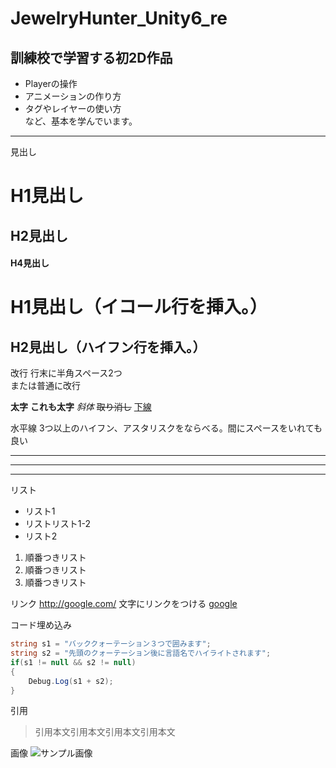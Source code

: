 # JewelryHunter_Unity6_re

## 訓練校で学習する初2D作品
* Playerの操作
* アニメーションの作り方
* タグやレイヤーの使い方  
など、基本を学んでいます。

--------------------------
見出し
# H1見出し
## H2見出し
#### H4見出し

H1見出し（イコール行を挿入。）
==================
H2見出し（ハイフン行を挿入。）
---------------------------------

改行
行末に半角スペース2つ  
または普通に改行

**太字**
__これも太字__
_斜体_
~~取り消し~~
<ins>下線</ins>

水平線
3つ以上のハイフン、アスタリスクをならべる。間にスペースをいれても良い
***
---------------------------------------
* * *


リスト
* リスト1
* リストリスト1-2
* リスト2

1. 順番つきリスト
2. 順番つきリスト
3. 順番つきリスト


リンク
<http://google.com/>
文字にリンクをつける
[google](http://google.com/)


コード埋め込み
```C#
string s1 = "バッククォーテーション３つで囲みます";
string s2 = "先頭のクォーテーション後に言語名でハイライトされます";
if(s1 != null && s2 != null)
{
	Debug.Log(s1 + s2);
}
```


引用
> 引用本文引用本文引用本文引用本文


画像
![サンプル画像](readmeImg/samplesample.png)
